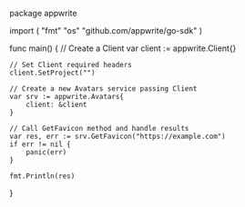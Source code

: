 package appwrite

import (
    "fmt"
    "os"
    "github.com/appwrite/go-sdk"
)

func main() {
    // Create a Client
    var client := appwrite.Client{}

    // Set Client required headers
    client.SetProject("")

    // Create a new Avatars service passing Client
    var srv := appwrite.Avatars{
        client: &client
    }

    // Call GetFavicon method and handle results
    var res, err := srv.GetFavicon("https://example.com")
    if err != nil {
        panic(err)
    }

    fmt.Println(res)
}
